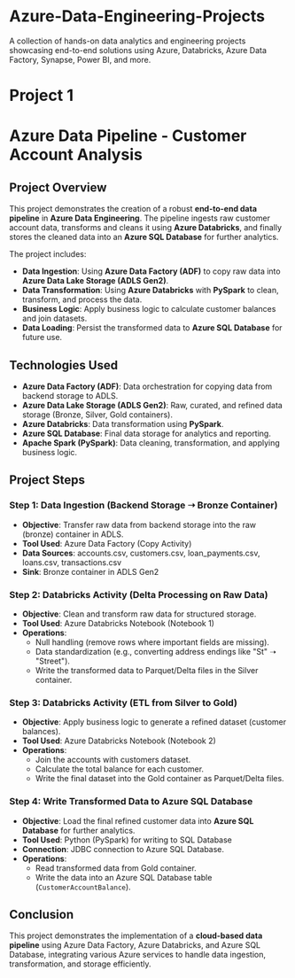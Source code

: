 # Azure-Data-Engineering-Projects
A collection of hands-on data analytics and engineering projects showcasing end-to-end solutions using Azure, Databricks, Azure Data Factory, Synapse, Power BI, and more.
# Project 1
# Azure Data Pipeline - Customer Account Analysis

## Project Overview
This project demonstrates the creation of a robust **end-to-end data pipeline** in **Azure Data Engineering**. The pipeline ingests raw customer account data, transforms and cleans it using **Azure Databricks**, and finally stores the cleaned data into an **Azure SQL Database** for further analytics. 

The project includes:
- **Data Ingestion**: Using **Azure Data Factory (ADF)** to copy raw data into **Azure Data Lake Storage (ADLS Gen2)**.
- **Data Transformation**: Using **Azure Databricks** with **PySpark** to clean, transform, and process the data.
- **Business Logic**: Apply business logic to calculate customer balances and join datasets.
- **Data Loading**: Persist the transformed data to **Azure SQL Database** for future use.

## Technologies Used
- **Azure Data Factory (ADF)**: Data orchestration for copying data from backend storage to ADLS.
- **Azure Data Lake Storage (ADLS Gen2)**: Raw, curated, and refined data storage (Bronze, Silver, Gold containers).
- **Azure Databricks**: Data transformation using **PySpark**.
- **Azure SQL Database**: Final data storage for analytics and reporting.
- **Apache Spark (PySpark)**: Data cleaning, transformation, and applying business logic.

## Project Steps

### Step 1: Data Ingestion (Backend Storage ➝ Bronze Container)
- **Objective**: Transfer raw data from backend storage into the raw (bronze) container in ADLS.
- **Tool Used**: Azure Data Factory (Copy Activity)
- **Data Sources**: accounts.csv, customers.csv, loan_payments.csv, loans.csv, transactions.csv
- **Sink**: Bronze container in ADLS Gen2

### Step 2: Databricks Activity (Delta Processing on Raw Data)
- **Objective**: Clean and transform raw data for structured storage.
- **Tool Used**: Azure Databricks Notebook (Notebook 1)
- **Operations**:
  - Null handling (remove rows where important fields are missing).
  - Data standardization (e.g., converting address endings like "St" ➝ "Street").
  - Write the transformed data to Parquet/Delta files in the Silver container.

### Step 3: Databricks Activity (ETL from Silver to Gold)
- **Objective**: Apply business logic to generate a refined dataset (customer balances).
- **Tool Used**: Azure Databricks Notebook (Notebook 2)
- **Operations**:
  - Join the accounts with customers dataset.
  - Calculate the total balance for each customer.
  - Write the final dataset into the Gold container as Parquet/Delta files.

### Step 4: Write Transformed Data to Azure SQL Database
- **Objective**: Load the final refined customer data into **Azure SQL Database** for further analytics.
- **Tool Used**: Python (PySpark) for writing to SQL Database
- **Connection**: JDBC connection to Azure SQL Database.
- **Operations**:
  - Read transformed data from Gold container.
  - Write the data into an Azure SQL Database table (`CustomerAccountBalance`).

## Conclusion
This project demonstrates the implementation of a **cloud-based data pipeline** using Azure Data Factory, Azure Databricks, and Azure SQL Database, integrating various Azure services to handle data ingestion, transformation, and storage efficiently.


